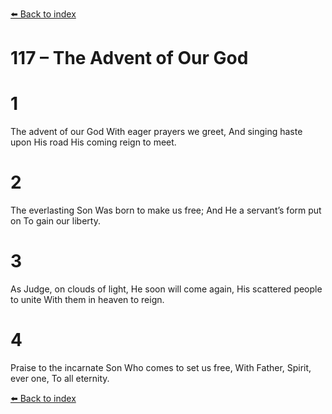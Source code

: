 [⬅️ Back to index](../README.md)

# 117 – The Advent of Our God


# 1
The advent of our God
With eager prayers we greet,
And singing haste upon His road
His coming reign to meet.

# 2
The everlasting Son
Was born to make us free;
And He a servant’s form put on
To gain our liberty.

# 3
As Judge, on clouds of light,
He soon will come again,
His scattered people to unite
With them in heaven to reign.

# 4
Praise to the incarnate Son
Who comes to set us free,
With Father, Spirit, ever one,
To all eternity.

[⬅️ Back to index](../README.md)
